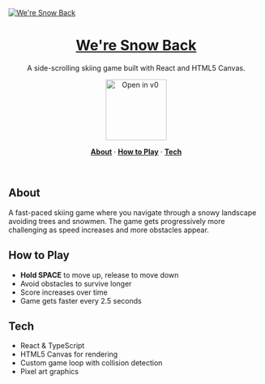 <a href="https://v0.dev/community/we-re-snow-back-P3zKfFoshCqAttachment">
  <img alt="We're Snow Back" src="https://hebbkx1anhila5yf.public.blob.vercel-storage.com/snow-back.jpg-tjnxnl4ti58ttcilvqNkMDPteDasp7.jpeg">
  <h1 align="center">We're Snow Back</h1>
</a>

<p align="center">
  A side-scrolling skiing game built with React and HTML5 Canvas.
</p>

<p align="center">
  <a href="https://v0.dev/community/we-re-snow-back-P3zKfFoshCqAttachment">
    <img src="https://hebbkx1anhila5yf.public.blob.vercel-storage.com/open-in-v0-button-ZKuXSWof756tbZD6vq9OV8Xq5pZS66.svg" alt="Open in v0" width="120" />
  </a>
</p>

<p align="center">
  <a href="#about"><strong>About</strong></a> ·
  <a href="#how-to-play"><strong>How to Play</strong></a> ·
  <a href="#tech"><strong>Tech</strong></a>
</p>
<br/>

## About

A fast-paced skiing game where you navigate through a snowy landscape avoiding trees and snowmen. The game gets progressively more challenging as speed increases and more obstacles appear.

## How to Play

- **Hold SPACE** to move up, release to move down
- Avoid obstacles to survive longer
- Score increases over time
- Game gets faster every 2.5 seconds

## Tech

- React & TypeScript
- HTML5 Canvas for rendering
- Custom game loop with collision detection
- Pixel art graphics
